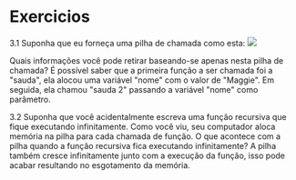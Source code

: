 # Exercicios

3.1 Suponha que eu forneça uma pilha de chamada como esta:
![](stack.jpeg)

Quais informações você pode retirar baseando-se apenas nesta pilha de chamada?
É possível saber que a primeira função a ser chamada foi a "sauda", ela alocou uma variável "nome" com o valor de "Maggie". Em seguida, ela chamou "sauda 2" passando a variável "nome" como parâmetro.

3.2 Suponha que você acidentalmente escreva uma função recursiva que fique executando infinitamente. Como você viu, seu computador aloca memória na pilha para cada chamada de função. O que acontece com a pilha quando a função recursiva fica executando infinitamente?
A pilha também cresce infinitamente junto com a execução da função, isso pode acabar resultando no esgotamento da memória.